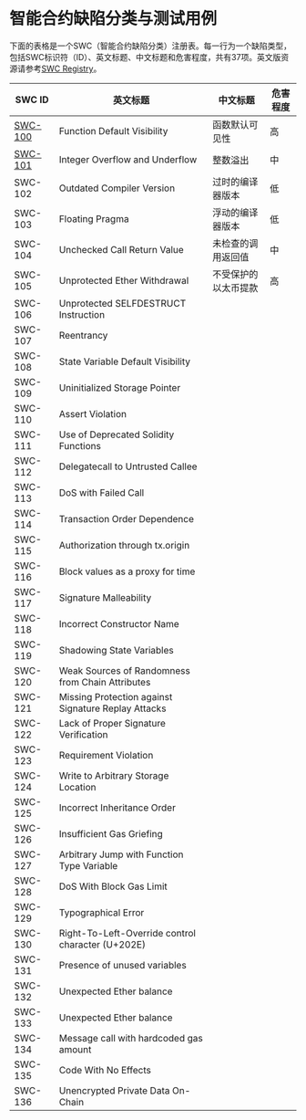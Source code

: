 # 智能合约缺陷分类与测试用例
下面的表格是一个SWC（智能合约缺陷分类）注册表。每一行为一个缺陷类型，包括SWC标识符（ID）、英文标题、中文标题和危害程度，共有37项。英文版资源请参考[SWC Registry](https://swcregistry.io/)。

| SWC ID  | 英文标题                                            | 中文标题             | 危害程度 |
| ------- | --------------------------------------------------- | -------------------- | -------- |
| [SWC-100](SWC-100函数默认可见性.md) | Function Default Visibility                         | 函数默认可见性       | 高       |
| [SWC-101](SWC-101整数溢出.md) | Integer Overflow and Underflow                      | 整数溢出             | 中       |
| SWC-102 | Outdated Compiler Version                           | 过时的编译器版本     | 低       |
| SWC-103 | Floating Pragma                                     | 浮动的编译器版本     | 低       |
| SWC-104 | Unchecked Call Return Value                         | 未检查的调用返回值   | 中       |
| SWC-105 | Unprotected Ether Withdrawal                        | 不受保护的以太币提款 | 高       |
| SWC-106 | Unprotected SELFDESTRUCT Instruction                |                      |          |
| SWC-107 | Reentrancy                                          |                      |          |
| SWC-108 | State Variable Default Visibility                   |                      |          |
| SWC-109 | Uninitialized Storage Pointer                       |                      |          |
| SWC-110 | Assert Violation                                    |                      |          |
| SWC-111 | Use of Deprecated Solidity Functions                |                      |          |
| SWC-112 | Delegatecall to Untrusted Callee                    |                      |          |
| SWC-113 | DoS with Failed Call                                |                      |          |
| SWC-114 | Transaction Order Dependence                        |                      |          |
| SWC-115 | Authorization through tx.origin                     |                      |          |
| SWC-116 | Block values as a proxy for time                    |                      |          |
| SWC-117 | Signature Malleability                              |                      |          |
| SWC-118 | Incorrect Constructor Name                          |                      |          |
| SWC-119 | Shadowing State Variables                           |                      |          |
| SWC-120 | Weak Sources of Randomness from Chain Attributes    |                      |          |
| SWC-121 | Missing Protection against Signature Replay Attacks |                      |          |
| SWC-122 | Lack of Proper Signature Verification               |                      |          |
| SWC-123 | Requirement Violation                               |                      |          |
| SWC-124 | Write to Arbitrary Storage Location                 |                      |          |
| SWC-125 | Incorrect Inheritance Order                         |                      |          |
| SWC-126 | Insufficient Gas Griefing                           |                      |          |
| SWC-127 | Arbitrary Jump with Function Type Variable          |                      |          |
| SWC-128 | DoS With Block Gas Limit                            |                      |          |
| SWC-129 | Typographical Error                                 |                      |          |
| SWC-130 | Right-To-Left-Override control character (U+202E)   |                      |          |
| SWC-131 | Presence of unused variables                        |                      |          |
| SWC-132 | Unexpected Ether balance                            |                      |          |
| SWC-133 | Unexpected Ether balance                            |                      |          |
| SWC-134 | Message call with hardcoded gas amount              |                      |          |
| SWC-135 | Code With No Effects                                |                      |          |
| SWC-136 | Unencrypted Private Data On-Chain                   |                      |          |
